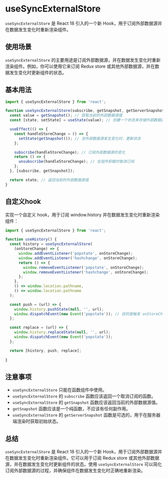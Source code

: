 # useSyncExternalStore

`useSyncExternalStore` 是 React 18 引入的一个新 Hook，用于订阅外部数据源并在数据发生变化时重新渲染组件。

## 使用场景

`useSyncExternalStore` 的主要用途是订阅外部数据源，并在数据发生变化时重新渲染组件。例如，你可以使用它来订阅 Redux store 或其他外部数据源，并在数据发生变化时更新组件的状态。

## 基本用法

```jsx
import { useSyncExternalStore } from 'react';

function useSyncExternalStore(subscribe, getSnapshot, getServerSnapshot) {
  const value = getSnapshot(); // 获取当前的外部数据源值
  const [state, setState] = useState(value); // 创建一个状态来存储外部数据源值

  useEffect(() => {
    const handleStoreChange = () => {
      setState(getSnapshot()); // 当外部数据源发生变化时，更新状态
    };

    subscribe(handleStoreChange); // 订阅外部数据源的变化
    return () => {
      unsubscribe(handleStoreChange); // 在组件卸载时取消订阅
    };
  }, [subscribe, getSnapshot]);

  return state; // 返回当前的外部数据源值
}
```

## 自定义hook

实现一个自定义 hook，用于订阅 window.history 并在数据发生变化时重新渲染组件：

```jsx
import { useSyncExternalStore } from 'react';

function useHistory() {
  const history = useSyncExternalStore(
    (onStoreChange) => {
      window.addEventListener('popstate', onStoreChange);
      window.addEventListener('hashchange', onStoreChange);
      return () => {
        window.removeEventListener('popstate', onStoreChange);
        window.removeEventListener('hashchange', onStoreChange);
      };
    },
    () => window.location.pathname,
    () => window.location.pathname
  );

  const push = (url) => {
    window.history.pushState(null, '', url);
    window.dispatchEvent(new Event('popstate')); // 目的是触发 onStoreChange 函数
  };

  const replace = (url) => {
    window.history.replaceState(null, '', url);
    window.dispatchEvent(new Event('popstate')); 
  };

  return [history, push, replace];
  
}
```

## 注意事项

- `useSyncExternalStore` 只能在函数组件中使用。
- `useSyncExternalStore` 的 `subscribe` 函数应该返回一个取消订阅的函数。
- `useSyncExternalStore` 的 `getSnapshot` 函数应该返回当前的外部数据源值。
- `getSnapshot` 函数应该是一个纯函数，不应该有任何副作用。
- `useSyncExternalStore` 的 `getServerSnapshot` 函数是可选的，用于在服务器端渲染时获取初始状态。

## 总结

`useSyncExternalStore` 是 React 18 引入的一个新 Hook，用于订阅外部数据源并在数据发生变化时重新渲染组件。它可以用于订阅 Redux store 或其他外部数据源，并在数据发生变化时更新组件的状态。使用 `useSyncExternalStore` 可以简化订阅外部数据源的过程，并确保组件在数据发生变化时正确地重新渲染。
